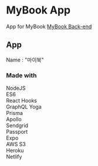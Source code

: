 # MyBook App
App for MyBook
[MyBook Back-end](https://github.com/danmin20/MyBook-Backend)

## App
Name : "마이북"

### Made with
NodeJS<br>
ES6<br>
React Hooks<br>
GraphQL Yoga<br>
Prisma<br>
Apollo<br>
Sendgrid<br>
Passport<br>
Expo<br>
AWS S3<br>
Heroku<br>
Netlify<br>
